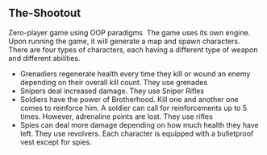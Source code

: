 ## The-Shootout
 Zero-player game using OOP paradigms&nbsp;
 The game uses its own engine. Upon running the game, it will generate a map and spawn characters.&nbsp;
 There are four types of characters, each having a different type of weapon and different abilities.&nbsp;
 * Grenadiers regenerate health every time they kill or wound an enemy depending on their overall kill count. They use grenades
 * Snipers deal increased damage. They use Sniper Rifles
 * Soldiers have the power of Brotherhood. Kill one and another one comes to reinforce him. A soldier can call for reinforcements up to 5 times. However, adrenaline points are lost. They use rifles
 * Spies can deal more damage depending on how much health they have left. They use revolvers.
Each character is equipped with a bulletproof vest except for spies.
